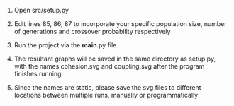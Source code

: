 1. Open src/setup.py

2. Edit lines 85, 86, 87 to incorporate your specific population size, number of generations and crossover probability respectively

3. Run the project via the __main__.py file

4. The resultant graphs will be saved in the same directory as setup.py, with the names cohesion.svg and coupling.svg after the program finishes running

5. Since the names are static, please save the svg files to different locations between multiple runs, manually or programmatically

